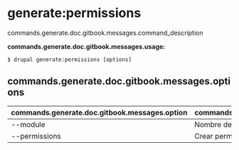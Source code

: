 # generate:permissions
commands.generate.doc.gitbook.messages.command_description

**commands.generate.doc.gitbook.messages.usage:**
```
$ drupal generate:permissions [options] 
```

## commands.generate.doc.gitbook.messages.options
commands.generate.doc.gitbook.messages.option | commands.generate.doc.gitbook.messages.details
-------|-------------
--module | Nombre del módulo.
--permissions | Crear permisos.
